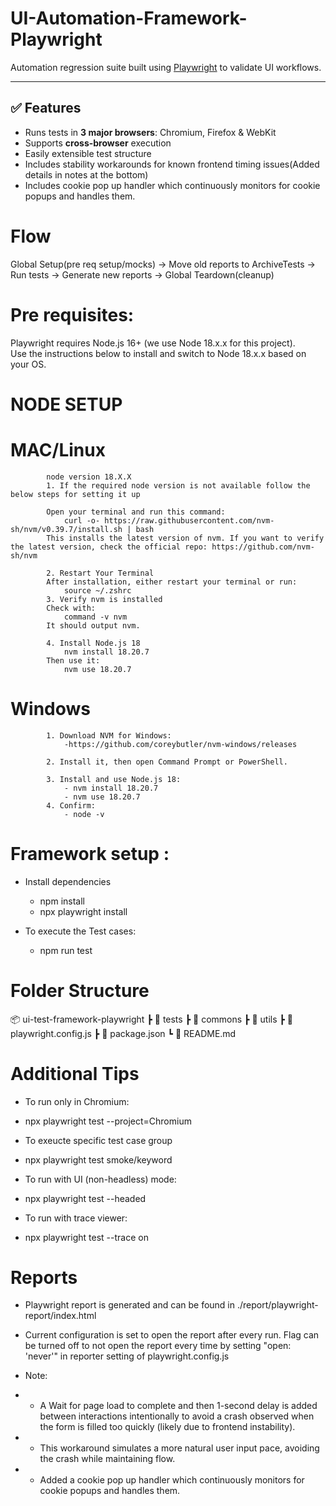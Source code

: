 # UI-Automation-Framework-Playwright

Automation regression suite built using [Playwright](https://playwright.dev/) to validate UI workflows.

---

## ✅ Features

- Runs tests in **3 major browsers**: Chromium, Firefox & WebKit
- Supports **cross-browser** execution
- Easily extensible test structure
- Includes stability workarounds for known frontend timing issues(Added details in notes at the bottom)
- Includes cookie pop up handler which continuously monitors for cookie popups and handles them.

# Flow
Global Setup(pre req setup/mocks) -> Move old reports to ArchiveTests -> Run tests -> Generate new reports -> Global Teardown(cleanup)


# Pre requisites:
Playwright requires Node.js 16+ (we use Node 18.x.x for this project).  
Use the instructions below to install and switch to Node 18.x.x based on your OS.

# NODE SETUP 
 # MAC/Linux
            node version 18.X.X
            1. If the required node version is not available follow the below steps for setting it up

            Open your terminal and run this command:
                curl -o- https://raw.githubusercontent.com/nvm-sh/nvm/v0.39.7/install.sh | bash
            This installs the latest version of nvm. If you want to verify the latest version, check the official repo: https://github.com/nvm-sh/nvm

            2. Restart Your Terminal
            After installation, either restart your terminal or run:
                source ~/.zshrc
            3. Verify nvm is installed
            Check with:
                command -v nvm
            It should output nvm.

            4. Install Node.js 18
                nvm install 18.20.7
            Then use it:
                nvm use 18.20.7
    
 # Windows
            1. Download NVM for Windows:
                -https://github.com/coreybutler/nvm-windows/releases

            2. Install it, then open Command Prompt or PowerShell.

            3. Install and use Node.js 18:
                - nvm install 18.20.7
                - nvm use 18.20.7
            4. Confirm:
                - node -v


# Framework setup :

* Install dependencies
  - npm install
  - npx playwright install 

* To execute the Test cases:
  - npm run test

# Folder Structure
📦 ui-test-framework-playwright
 ┣ 📂 tests
 ┣ 📂 commons
 ┣ 📂 utils
 ┣ 📜 playwright.config.js
 ┣ 📜 package.json
 ┗ 📜 README.md

# Additional Tips
* To run only in Chromium:
 - npx playwright test --project=Chromium
* To exeucte specific test case group
 - npx playwright test smoke/keyword
* To run with UI (non-headless) mode:
 - npx playwright test --headed
* To run with trace viewer:
 - npx playwright test --trace on


# Reports
* Playwright report is generated and can be found in ./report/playwright-report/index.html
* Current configuration is set to open the report after every run. Flag can be turned off to not open the report every time by setting "open: 'never'" in reporter setting of playwright.config.js

* Note:
 * - A Wait for page load to complete and then 1-second delay is added between interactions intentionally to avoid a crash observed 
    when the form is filled too quickly (likely due to frontend instability).
 * - This workaround simulates a more natural user input pace, avoiding the crash while maintaining flow.
 * - Added a cookie pop up handler which continuously monitors for cookie popups and handles them.
